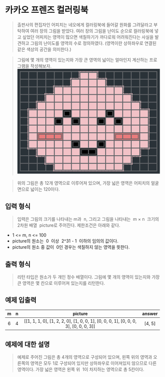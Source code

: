 카카오 프렌즈 컬러링북
====================
>출판사의 편집자인 어피치는 네오에게 컬러링북에 들어갈 원화를 그려달라고 부탁하여 여러 장의 그림을 받았다. 여러 장의 그림을 난이도 순으로 컬러링북에 넣고 싶었던 어피치는 영역이 많으면 색칠하기가 까다로워 어려워진다는 사실을 발견하고 그림의 난이도를 영역의 수로 정의하였다. (영역이란 상하좌우로 연결된 같은 색상의 공간을 의미한다.)
>

>그림에 몇 개의 영역이 있는지와 가장 큰 영역의 넓이는 얼마인지 계산하는 프로그램을 작성해보자.
![DotApeach](./img/DotApeach.png)

>위의 그림은 총 12개 영역으로 이루어져 있으며, 가장 넓은 영역은 어피치의 얼굴면으로 넓이는 120이다.

## 입력 형식
>입력은 그림의 크기를 나타내는 m과  n, 그리고 그림을 나타내는  m × n  크기의 2차원 배열  picture로 주어진다. 제한조건은 아래와 같다.

- 1 <= m, n <= 100
- picture의 원소는  0  이상  2^31 - 1  이하의 임의의 값이다.
- picture의 원소 중 값이  0인 경우는 색칠하지 않는 영역을 뜻한다.

## 출력 형식
>리턴 타입은 원소가 두 개인 정수 배열이다. 그림에 몇 개의 영역이 있는지와 가장 큰 영역은 몇 칸으로 이루어져 있는지를 리턴한다.

## 예제 입출력

| m | n | picture | answer |
|:-:|:-:|:-------:|:------:|
| 6 | 4 |[[1, 1, 1, 0], [1, 2, 2, 0], [1, 0, 0, 1], [0, 0, 0, 1], [0, 0, 0, 3], [0, 0, 0, 3]]|[4, 5]|


## 예제에 대한 설명
>예제로 주어진 그림은 총 4개의 영역으로 구성되어 있으며, 왼쪽 위의 영역과 오른쪽의 영역은 모두 1로 구성되어 있지만 상하좌우로 이어져있지 않으므로 다른 영역이다. 가장 넓은 영역은 왼쪽 위  1이 차지하는 영역으로 총 5칸이다.
